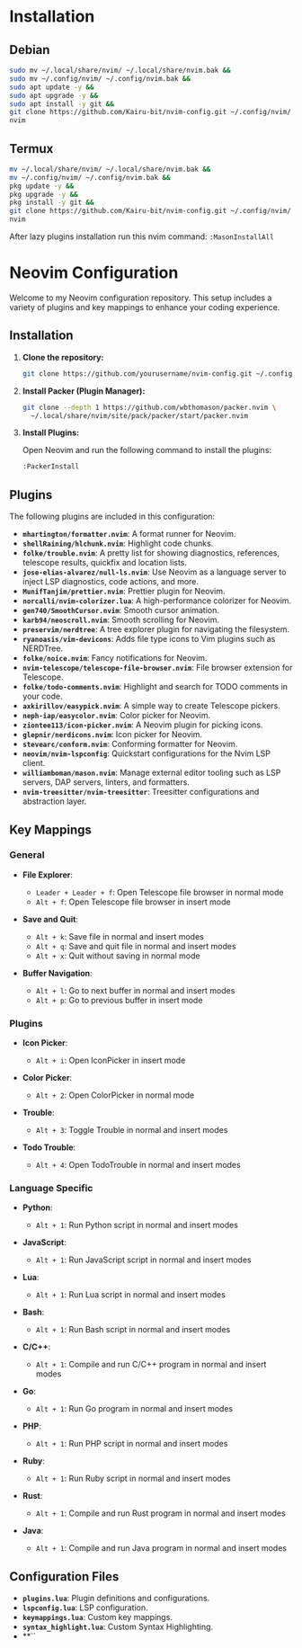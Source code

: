 



# Installation
## Debian
```bash
sudo mv ~/.local/share/nvim/ ~/.local/share/nvim.bak &&
sudo mv ~/.config/nvim/ ~/.config/nvim.bak &&
sudo apt update -y &&
sudo apt upgrade -y &&
sudo apt install -y git &&
git clone https://github.com/Kairu-bit/nvim-config.git ~/.config/nvim/ &&
nvim
```
## Termux
```bash
mv ~/.local/share/nvim/ ~/.local/share/nvim.bak &&
mv ~/.config/nvim/ ~/.config/nvim.bak &&
pkg update -y &&
pkg upgrade -y &&
pkg install -y git &&
git clone https://github.com/Kairu-bit/nvim-config.git ~/.config/nvim/ &&
nvim
```
After lazy plugins installation run this nvim command:
``
:MasonInstallAll
``

# Neovim Configuration

Welcome to my Neovim configuration repository. This setup includes a variety of plugins and key mappings to enhance your coding experience.

## Installation

1. **Clone the repository:**

    ```sh
    git clone https://github.com/yourusername/nvim-config.git ~/.config/nvim
    ```

2. **Install Packer (Plugin Manager):**

    ```sh
    git clone --depth 1 https://github.com/wbthomason/packer.nvim \
      ~/.local/share/nvim/site/pack/packer/start/packer.nvim
    ```

3. **Install Plugins:**

    Open Neovim and run the following command to install the plugins:

    ```sh
    :PackerInstall
    ```

## Plugins

The following plugins are included in this configuration:

- **`mhartington/formatter.nvim`**: A format runner for Neovim.
- **`shellRaining/hlchunk.nvim`**: Highlight code chunks.
- **`folke/trouble.nvim`**: A pretty list for showing diagnostics, references, telescope results, quickfix and location lists.
- **`jose-elias-alvarez/null-ls.nvim`**: Use Neovim as a language server to inject LSP diagnostics, code actions, and more.
- **`MunifTanjim/prettier.nvim`**: Prettier plugin for Neovim.
- **`norcalli/nvim-colorizer.lua`**: A high-performance colorizer for Neovim.
- **`gen740/SmoothCursor.nvim`**: Smooth cursor animation.
- **`karb94/neoscroll.nvim`**: Smooth scrolling for Neovim.
- **`preservim/nerdtree`**: A tree explorer plugin for navigating the filesystem.
- **`ryanoasis/vim-devicons`**: Adds file type icons to Vim plugins such as NERDTree.
- **`folke/noice.nvim`**: Fancy notifications for Neovim.
- **`nvim-telescope/telescope-file-browser.nvim`**: File browser extension for Telescope.
- **`folke/todo-comments.nvim`**: Highlight and search for TODO comments in your code.
- **`axkirillov/easypick.nvim`**: A simple way to create Telescope pickers.
- **`neph-iap/easycolor.nvim`**: Color picker for Neovim.
- **`ziontee113/icon-picker.nvim`**: A Neovim plugin for picking icons.
- **`glepnir/nerdicons.nvim`**: Icon picker for Neovim.
- **`stevearc/conform.nvim`**: Conforming formatter for Neovim.
- **`neovim/nvim-lspconfig`**: Quickstart configurations for the Nvim LSP client.
- **`williamboman/mason.nvim`**: Manage external editor tooling such as LSP servers, DAP servers, linters, and formatters.
- **`nvim-treesitter/nvim-treesitter`**: Treesitter configurations and abstraction layer.

## Key Mappings

### General

- **File Explorer**:
  - `Leader + Leader + f`: Open Telescope file browser in normal mode
  - `Alt + f`: Open Telescope file browser in insert mode

- **Save and Quit**:
  - `Alt + k`: Save file in normal and insert modes
  - `Alt + q`: Save and quit file in normal and insert modes
  - `Alt + x`: Quit without saving in normal mode

- **Buffer Navigation**:
  - `Alt + l`: Go to next buffer in normal and insert modes
  - `Alt + p`: Go to previous buffer in insert mode

### Plugins

- **Icon Picker**:
  - `Alt + i`: Open IconPicker in insert mode

- **Color Picker**:
  - `Alt + 2`: Open ColorPicker in normal mode

- **Trouble**:
  - `Alt + 3`: Toggle Trouble in normal and insert modes

- **Todo Trouble**:
  - `Alt + 4`: Open TodoTrouble in normal and insert modes

### Language Specific

- **Python**:
  - `Alt + 1`: Run Python script in normal and insert modes

- **JavaScript**:
  - `Alt + 1`: Run JavaScript script in normal and insert modes

- **Lua**:
  - `Alt + 1`: Run Lua script in normal and insert modes

- **Bash**:
  - `Alt + 1`: Run Bash script in normal and insert modes

- **C/C++**:
  - `Alt + 1`: Compile and run C/C++ program in normal and insert modes

- **Go**:
  - `Alt + 1`: Run Go program in normal and insert modes

- **PHP**:
  - `Alt + 1`: Run PHP script in normal and insert modes

- **Ruby**:
  - `Alt + 1`: Run Ruby script in normal and insert modes

- **Rust**:
  - `Alt + 1`: Compile and run Rust program in normal and insert modes

- **Java**:
  - `Alt + 1`: Compile and run Java program in normal and insert modes

## Configuration Files

- **`plugins.lua`**: Plugin definitions and configurations.
- **`lspconfig.lua`**: LSP configuration.
- **`keymappings.lua`**: Custom key mappings.
- **`syntax_highlight.lua`**: Custom Syntax Highlighting.
- **``
